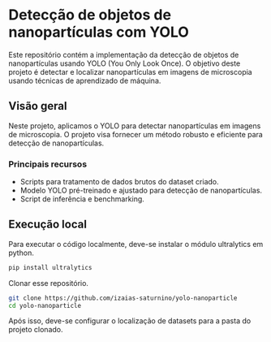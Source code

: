 # Detecção de objetos de nanopartículas com YOLO

Este repositório contém a implementação da detecção de objetos de nanopartículas usando YOLO (You Only Look Once). O objetivo deste projeto é detectar e localizar nanopartículas em imagens de microscopia usando técnicas de aprendizado de máquina.

## Visão geral

Neste projeto, aplicamos o YOLO para detectar nanopartículas em imagens de microscopia. O projeto visa fornecer um método robusto e eficiente para detecção de nanopartículas.

### Principais recursos

- Scripts para tratamento de dados brutos do dataset criado.
- Modelo YOLO pré-treinado e ajustado para detecção de nanopartículas.
- Script de inferência e benchmarking.

## Execução local

Para executar o código localmente, deve-se instalar o módulo ultralytics em python.

```bash
pip install ultralytics
```

Clonar esse repositório.

```bash
git clone https://github.com/izaias-saturnino/yolo-nanoparticle
cd yolo-nanoparticle
```

Após isso, deve-se configurar o localização de datasets para a pasta do projeto clonado.